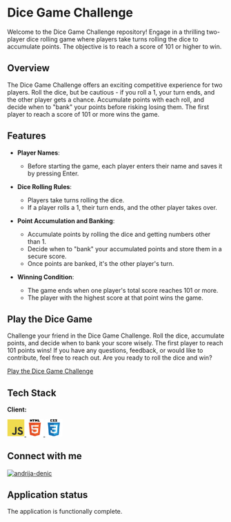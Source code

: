 # Dice Game Challenge

Welcome to the Dice Game Challenge repository! Engage in a thrilling two-player dice rolling game where players take turns rolling the dice to accumulate points. The objective is to reach a score of 101 or higher to win.

## Overview

The Dice Game Challenge offers an exciting competitive experience for two players. Roll the dice, but be cautious - if you roll a 1, your turn ends, and the other player gets a chance. Accumulate points with each roll, and decide when to "bank" your points before risking losing them. The first player to reach a score of 101 or more wins the game.

## Features

- **Player Names**:
  - Before starting the game, each player enters their name and saves it by pressing Enter.
  
- **Dice Rolling Rules**:
  - Players take turns rolling the dice.
  - If a player rolls a 1, their turn ends, and the other player takes over.
  
- **Point Accumulation and Banking**:
  - Accumulate points by rolling the dice and getting numbers other than 1.
  - Decide when to "bank" your accumulated points and store them in a secure score.
  - Once points are banked, it's the other player's turn.

- **Winning Condition**:
  - The game ends when one player's total score reaches 101 or more.
  - The player with the highest score at that point wins the game.

## Play the Dice Game

Challenge your friend in the Dice Game Challenge. Roll the dice, accumulate points, and decide when to bank your score wisely. The first player to reach 101 points wins! If you have any questions, feedback, or would like to contribute, feel free to reach out. Are you ready to roll the dice and win?

[Play the Dice Game Challenge](https://andrijadenic9.github.io/Pig-game/)

## Tech Stack

**Client:** 
<p align="left">
<a href="https://developer.mozilla.org/en-US/docs/Web/JavaScript" target="_blank" rel="noreferrer">
<img src="https://raw.githubusercontent.com/devicons/devicon/master/icons/javascript/javascript-original.svg" alt="javascript" width="40" height="40"/>
</a>

<a href="https://www.w3.org/html/" target="_blank" rel="noreferrer">
<img src="https://raw.githubusercontent.com/devicons/devicon/master/icons/html5/html5-original-wordmark.svg" alt="html5" width="40" height="40"/>
</a>

<a href="https://www.w3schools.com/css/" target="_blank" rel="noreferrer">
<img src="https://raw.githubusercontent.com/devicons/devicon/master/icons/css3/css3-original-wordmark.svg" alt="css3" width="40" height="40"/>
</a>
</p>

## Connect with me

<p align="left">
<a href="https://linkedin.com/in/andrija-denic" target="blank"><img align="center" src="https://raw.githubusercontent.com/rahuldkjain/github-profile-readme-generator/master/src/images/icons/Social/linked-in-alt.svg" alt="andrija-denic" height="30" width="40" />
</a>
</p>

## Application status
The application is functionally complete.